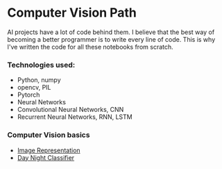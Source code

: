 # Computer Vision Path

AI projects have a lot of code behind them. I believe that the best way of becoming a better programmer is to write every line of code. This is why I've written the code for all these notebooks from scratch.

### Technologies used:

- Python, numpy
- opencv, PIL
- Pytorch
- Neural Networks
- Convolutional Neural Networks, CNN
- Recurrent Neural Networks, RNN, LSTM

### Computer Vision basics

* [Image Representation](https://github.com/HannaLAguilar/Computer_Vision_Udacity/blob/master/CV_Path/Image%20Representation.ipynb)
* [Day Night Classifier](https://github.com/HannaLAguilar/Computer_Vision_Udacity/blob/master/CV_Path/Day%20and%20Night%20Classifier.ipynb)

